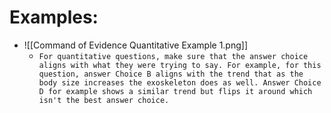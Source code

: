# Examples:
- ![[Command of Evidence Quantitative Example 1.png]]
	- `For quantitative questions, make sure that the answer choice aligns with what they were trying to say. For example, for this question, answer Choice B aligns with the trend that as the body size increases the exoskeleton does as well. Answer Choice D for example shows a similar trend but flips it around which isn't the best answer choice.`
